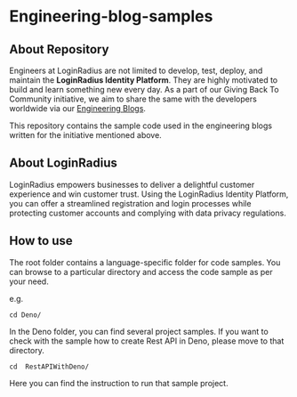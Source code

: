 # Engineering-blog-samples

## About Repository ##

Engineers at LoginRadius are not limited to develop, test, deploy, and maintain the **LoginRadius Identity Platform**. They are highly motivated to build and learn something new every day. As a part of our Giving Back To Community initiative, we aim to share the same with the developers worldwide via our [Engineering Blogs](https://www.loginradius.com/engineering/blog).

This repository contains the sample code used in the engineering blogs written for the initiative mentioned above.



## About LoginRadius ##

LoginRadius empowers businesses to deliver a delightful customer experience and win customer trust.  Using the LoginRadius Identity Platform, you can offer a streamlined registration and login processes while protecting customer accounts and complying with data privacy regulations.

## How to use ##

The root folder contains a language-specific folder for code samples. You can browse to a particular directory and access the code sample as per your need.

e.g.

```
cd Deno/

```

In the Deno folder, you can find several project samples.
If you want to check with the sample how to create Rest API in Deno, please move to that directory. 

```
cd  RestAPIWithDeno/

```

Here you can find the instruction to run that sample project.



